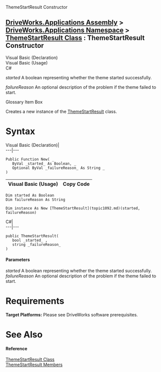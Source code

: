 ThemeStartResult Constructor   
  
[DriveWorks.Applications Assembly](topic13.md) > [DriveWorks.Applications Namespace](topic16.md) > [ThemeStartResult Class](topic1092.md) : ThemeStartResult Constructor  
---  
  
Visual Basic (Declaration)    
Visual Basic (Usage)    
C# 

_started_
    A boolean representing whether the theme started successfully.

_failureReason_
    An optional description of the problem if the theme failed to start.

Glossary Item Box

Creates a new instance of the [ThemeStartResult](topic1092.md) class. 

# Syntax

Visual Basic (Declaration)|   
---|---  
      
    
    Public Function New( _
       ByVal _started_ As Boolean, _
       Optional ByVal _failureReason_ As String _
    )  
  
Visual Basic (Usage)| Copy Code  
---|---  
      
    
    Dim started As Boolean
    Dim failureReason As String
     
    Dim instance As New [ThemeStartResult](topic1092.md)(started, failureReason)  
  
C#|   
---|---  
      
    
    public ThemeStartResult( 
       bool _started_ ,
       string _failureReason_
    )  
  
#### Parameters

 _started_
    A boolean representing whether the theme started successfully.
_failureReason_
    An optional description of the problem if the theme failed to start.

# Requirements

**Target Platforms:** Please see DriveWorks software prerequisites.

# See Also

#### Reference

[ThemeStartResult Class](topic1092.md)   
[ThemeStartResult Members](topic1093.md)


